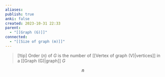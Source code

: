 ```yaml
---
aliases: 
publish: true
anki: false
created: 2023-10-31 22:33
parent:
  - "[[Graph (G)]]"
connected:
  - "[[Size of graph (m)]]"
---
```

> [!tip] Order ($n$) of ${} G {}$
> is the number of [[Vertex of graph (V)|vertices]] in a [[Graph (G)|graph]] $G$

$$n$$













